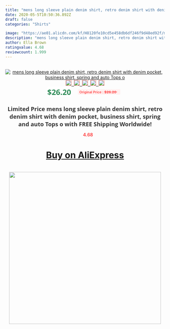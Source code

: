 ```yaml
---
title: "mens long sleeve plain denim shirt, retro denim shirt with denim pocket, business shirt, spring and auto Tops o"
date: 2020-05-5T10:50:36.892Z
draft: false
categories: "Shirts"

image: "https://ae01.alicdn.com/kf/H8120fe10cd5e458db6df246f9d48ed92f/mens-long-sleeve-plain-denim-shirt-retro-denim-shirt-with-denim-pocket-business-shirt-spring-and.jpg"
description: "mens long sleeve plain denim shirt, retro denim shirt with denim pocket, business shirt, spring and auto Tops o"
author: Ella Brown
ratingvalue: 4.68
reviewcount: 1.999
---
```

<br>
<div style="text-align: center;">
<a href="https://s.click.aliexpress.com/e/_9z488N" target="_blank" rel="nofollow noopener noreferrer"><img alt="mens long sleeve plain denim shirt, retro denim shirt with denim pocket, business shirt, spring and auto Tops o" class="magnifier-image" src="https://ae01.alicdn.com/kf/H8120fe10cd5e458db6df246f9d48ed92f/mens-long-sleeve-plain-denim-shirt-retro-denim-shirt-with-denim-pocket-business-shirt-spring-and.jpg_640x640.jpg">
<br>
<img style="border:1px solid salmon" src="https://ae01.alicdn.com/kf/H8120fe10cd5e458db6df246f9d48ed92f/mens-long-sleeve-plain-denim-shirt-retro-denim-shirt-with-denim-pocket-business-shirt-spring-and.jpg_120x120.jpg">&nbsp;&nbsp;<img style="border:1px solid salmon" src="https://ae01.alicdn.com/kf/H618f5381ef3e4915970eb5c82c7bec1c8/mens-long-sleeve-plain-denim-shirt-retro-denim-shirt-with-denim-pocket-business-shirt-spring-and.jpg_120x120.jpg">&nbsp;&nbsp;<img style="border:1px solid salmon" src="https://ae01.alicdn.com/kf/He7a2511e408b4ac3bbdbc21fbf471e05E/mens-long-sleeve-plain-denim-shirt-retro-denim-shirt-with-denim-pocket-business-shirt-spring-and.jpg_120x120.jpg">&nbsp;&nbsp;<img style="border:1px solid salmon" src="https://ae01.alicdn.com/kf/H30d091a63a64420a99b9d39a010bf104x/mens-long-sleeve-plain-denim-shirt-retro-denim-shirt-with-denim-pocket-business-shirt-spring-and.jpg_120x120.jpg">&nbsp;&nbsp;<img style="border:1px solid salmon" src="https://ae01.alicdn.com/kf/H64c0a8a1ad5c42988c6d1f69d914797fK/mens-long-sleeve-plain-denim-shirt-retro-denim-shirt-with-denim-pocket-business-shirt-spring-and.jpg_120x120.jpg"></a></div><br0>
<div style="text-align: center;"><span style="background-color: white; border: 0px; box-sizing: border-box; color: seagreen; display: inline-block; font-family: &quot;open sans&quot; , &quot;arial&quot; , &quot;helvetica&quot; , sans-serif , &quot;heiti&quot;; font-size: 24px; font-stretch: inherit; font-weight: 700; line-height: inherit; margin: 0px 10px 0px 0px; padding: 0px; vertical-align: middle;">$26.20 </span>
<span style="background: rgb(255 , 241 , 241); border-radius: 3px; border: 0px; box-sizing: border-box; color: #ff4747; display: inline-block; font-family: inherit; font-size: 12px; font-stretch: inherit; font-style: inherit; font-variant: inherit; font-weight: 600; line-height: inherit; margin: 0px; padding: 2px 5px; transform: scale(0.9); vertical-align: middle;">Original Price : <b style="text-decoration: line-through;">$26.20 </b> &nbsp;&nbsp;</span></div>
<h1 style="color: #333333; display: inline-block; font-family: &quot;open sans&quot; , &quot;arial&quot; , &quot;helvetica&quot; , sans-serif , &quot;heiti&quot;; font-size: 18px; font-stretch: inherit; font-weight: 700; text-align: center;">Limited Price mens long sleeve plain denim shirt, retro denim shirt with denim pocket, business shirt, spring and auto Tops o with FREE Shipping Worldwide!</h1>
<div style="color: #ff4747; text-align: center;">
<img src="https://4.bp.blogspot.com/-M0ZcTcb-5uY/XleCXlxnR4I/AAAAAAAAAEc/OrjgMkXV1oMQFaCRZj5HQwOCBcu3w1FegCPcBGAYYCw/s1600/star.png" style="height: 15px;">&nbsp;<b>4.68</b></div>
<div class="button_cont" align="center"><a class="buynow_a" href="https://s.click.aliexpress.com/e/_9z488N" target="_blank" rel="nofollow noopener noreferrer"><H1>Buy on AliExpress</H1></a></div><br>
<div class="separator" style="clear: both; text-align: center;">
<img src="https://lh3.googleusercontent.com/-pTy5HemUv9M/XlePHvY0dAI/AAAAAAAAAE4/0nX5iRUoIWY8eMW9Dpxeirr157OZliDIgCLcBGAsYHQ/s1600/badge.gif" width="480">
</div>
